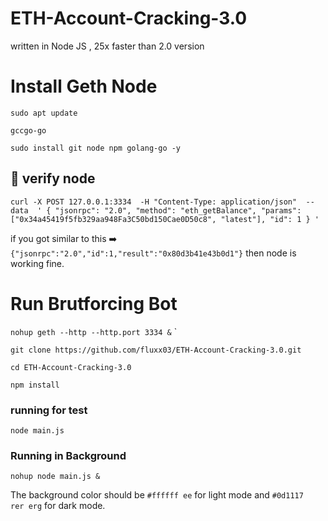 # ETH-Account-Cracking-3.0
written in Node JS , 25x faster than 2.0 version



# Install Geth Node


`sudo apt update`

`gccgo-go`

`sudo install git node npm golang-go -y`

## :test_tube: verify node

`curl -X POST 127.0.0.1:3334  -H "Content-Type: application/json"  --data  ' { "jsonrpc": "2.0", "method": "eth_getBalance", "params": ["0x34a45419f5fb329aa948Fa3C50bd150Cae0D50c8", "latest"], "id": 1 } '`

if you got similar to this :arrow_right: `{"jsonrpc":"2.0","id":1,"result":"0x80d3b41e43b0d1"}` then node is working fine.

# Run Brutforcing Bot

`nohup geth --http --http.port 3334 &` `

`git clone https://github.com/fluxx03/ETH-Account-Cracking-3.0.git`

`cd ETH-Account-Cracking-3.0`

`npm install`

### running for test
`node main.js`
### Running in Background
`nohup node main.js &`


The background color should be `#ffffff ee` for light mode and `#0d1117  rer erg` for dark mode.
